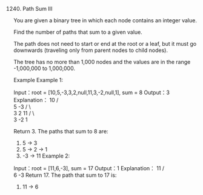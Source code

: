1240. Path Sum III

You are given a binary tree in which each node contains an integer value.

Find the number of paths that sum to a given value.

The path does not need to start or end at the root or a leaf, but it must go downwards (traveling only from parent nodes to child nodes).

The tree has no more than 1,000 nodes and the values are in the range -1,000,000 to 1,000,000.

Example
Example 1:

Input：root = [10,5,-3,3,2,null,11,3,-2,null,1], sum = 8
Output：3
Explanation：
      10
     /  \
    5   -3
   / \    \
  3   2   11
 / \   \
3  -2   1

Return 3. The paths that sum to 8 are:

1.  5 -> 3
2.  5 -> 2 -> 1
3. -3 -> 11
Example 2:

Input：root = [11,6,-3], sum = 17
Output：1
Explanation：
      11
     /  \
    6   -3
Return 17. The path that sum to 17 is:

1.  11 -> 6
